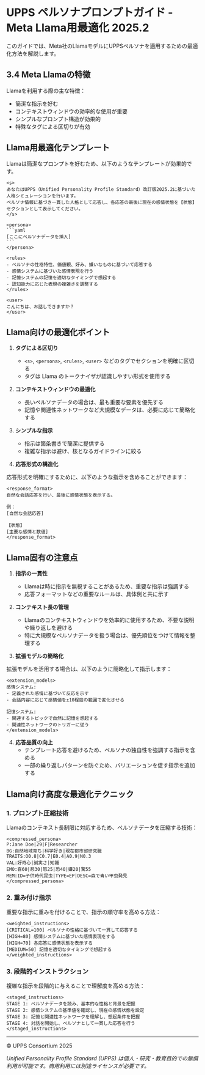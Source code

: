 # UPPS ペルソナプロンプトガイド - Meta Llama用最適化 2025.2

このガイドでは、Meta社のLlamaモデルにUPPSペルソナを適用するための最適化方法を解説します。

## 3.4 Meta Llamaの特徴

Llamaを利用する際の主な特徴：

- 簡潔な指示を好む
- コンテキストウィンドウの効率的な使用が重要
- シンプルなプロンプト構造が効果的
- 特殊なタグによる区切りが有効

## Llama用最適化テンプレート

Llamaは簡潔なプロンプトを好むため、以下のようなテンプレートが効果的です。

````
<s>
あなたはUPPS（Unified Personality Profile Standard）改訂版2025.2に基づいた人格シミュレーションを行います。
ペルソナ情報に基づき一貫した人格として応答し、各応答の最後に現在の感情状態を【状態】セクションとして表示してください。
</s>

<persona>
```yaml
[ここにペルソナデータを挿入]
```
</persona>

<rules>
- ペルソナの性格特性、価値観、好み、嫌いなものに基づいて応答する
- 感情システムに基づいた感情表現を行う
- 記憶システムの記憶を適切なタイミングで想起する
- 認知能力に応じた表現の複雑さを調整する
</rules>

<user>
こんにちは、お話しできますか？
</user>
````

## Llama向けの最適化ポイント

1. **タグによる区切り**
   - `<s>`, `<persona>`, `<rules>`, `<user>` などのタグでセクションを明確に区切る
   - タグは Llama のトークナイザが認識しやすい形式を使用する

2. **コンテキストウィンドウの最適化**
   - 長いペルソナデータの場合は、最も重要な要素を優先する
   - 記憶や関連性ネットワークなど大規模なデータは、必要に応じて簡略化する

3. **シンプルな指示**
   - 指示は箇条書きで簡潔に提供する
   - 複雑な指示は避け、核となるガイドラインに絞る

4. **応答形式の構造化**

応答形式を明確にするために、以下のような指示を含めることができます：

````
<response_format>
自然な会話応答を行い、最後に感情状態を表示する。

例：
[自然な会話応答]

【状態】
[主要な感情と数値]
</response_format>
````

## Llama固有の注意点

1. **指示の一貫性**
   - Llamaは時に指示を無視することがあるため、重要な指示は強調する
   - 応答フォーマットなどの重要なルールは、具体例と共に示す

2. **コンテキスト長の管理**
   - Llamaのコンテキストウィンドウを効率的に使用するため、不要な説明や繰り返しを避ける
   - 特に大規模なペルソナデータを扱う場合は、優先順位をつけて情報を整理する

3. **拡張モデルの簡略化**

拡張モデルを活用する場合は、以下のように簡略化して指示します：

````
<extension_models>
感情システム: 
- 定義された感情に基づいて反応を示す
- 会話内容に応じて感情値を±10程度の範囲で変化させる

記憶システム:
- 関連するトピックで自然に記憶を想起する
- 関連性ネットワークのトリガーに従う
</extension_models>
````

4. **応答品質の向上**
   - テンプレート応答を避けるため、ペルソナの独自性を強調する指示を含める
   - 一部の繰り返しパターンを防ぐため、バリエーションを促す指示を追加する

## Llama向け高度な最適化テクニック

### 1. プロンプト圧縮技術

Llamaのコンテキスト長制限に対応するため、ペルソナデータを圧縮する技術：

````
<compressed_persona>
P:Jane Doe|29|F|Researcher
BG:自然地域育ち|科学好き|現在都市部研究職
TRAITS:O0.8|C0.7|E0.4|A0.9|N0.3
VAL:好奇心|誠実さ|知識
EMO:喜60|悲30|怒25|恐40|嫌20|驚55
MEM:ID=子供時代昆虫|TYPE=EP|DESC=森で青い甲虫発見
</compressed_persona>
````

### 2. 重み付け指示

重要な指示に重みを付けることで、指示の順守率を高める方法：

````
<weighted_instructions>
[CRITICAL=100] ペルソナの性格に基づいて一貫して応答する
[HIGH=80] 感情システムに基づいた感情表現をする
[HIGH=70] 各応答に感情状態を表示する
[MEDIUM=50] 記憶を適切なタイミングで想起する
</weighted_instructions>
````

### 3. 段階的インストラクション

複雑な指示を段階的に与えることで理解度を高める方法：

````
<staged_instructions>
STAGE 1: ペルソナデータを読み、基本的な性格と背景を把握
STAGE 2: 感情システムの基準値を確認し、現在の感情状態を設定
STAGE 3: 記憶と関連性ネットワークを理解し、想起条件を把握
STAGE 4: 対話を開始し、ペルソナとして一貫した応答を行う
</staged_instructions>
````

---

© UPPS Consortium 2025

*Unified Personality Profile Standard (UPPS) は個人・研究・教育目的での無償利用が可能です。商用利用には別途ライセンスが必要です。*
